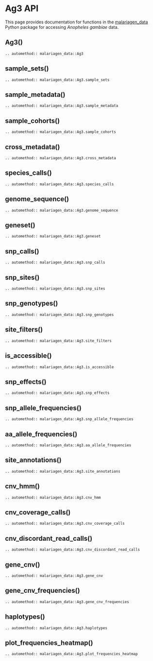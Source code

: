 # Ag3 API

This page provides documentation for functions in the [malariagen_data](https://github.com/malariagen/malariagen-data-python) Python package for accessing *Anopheles gambiae* data.

## Ag3()

```{eval-rst}
.. automethod:: malariagen_data::Ag3
```

## sample_sets()

```{eval-rst}
.. automethod:: malariagen_data::Ag3.sample_sets
```

## sample_metadata()

```{eval-rst}
.. automethod:: malariagen_data::Ag3.sample_metadata
```

## sample_cohorts()

```{eval-rst}
.. automethod:: malariagen_data::Ag3.sample_cohorts
```

## cross_metadata()

```{eval-rst}
.. automethod:: malariagen_data::Ag3.cross_metadata
```

## species_calls()

```{eval-rst}
.. automethod:: malariagen_data::Ag3.species_calls
```

## genome_sequence()

```{eval-rst}
.. automethod:: malariagen_data::Ag3.genome_sequence
```

## geneset()

```{eval-rst}
.. automethod:: malariagen_data::Ag3.geneset
```

## snp_calls()

```{eval-rst}
.. automethod:: malariagen_data::Ag3.snp_calls
```

## snp_sites()

```{eval-rst}
.. automethod:: malariagen_data::Ag3.snp_sites
```

## snp_genotypes()

```{eval-rst}
.. automethod:: malariagen_data::Ag3.snp_genotypes
```

## site_filters()

```{eval-rst}
.. automethod:: malariagen_data::Ag3.site_filters
```

## is_accessible()

```{eval-rst}
.. automethod:: malariagen_data::Ag3.is_accessible
```

## snp_effects()

```{eval-rst}
.. automethod:: malariagen_data::Ag3.snp_effects
```

## snp_allele_frequencies()

```{eval-rst}
.. automethod:: malariagen_data::Ag3.snp_allele_frequencies
```

## aa_allele_frequencies()

```{eval-rst}
.. automethod:: malariagen_data::Ag3.aa_allele_frequencies
```

## site_annotations()

```{eval-rst}
.. automethod:: malariagen_data::Ag3.site_annotations
```

## cnv_hmm()

```{eval-rst}
.. automethod:: malariagen_data::Ag3.cnv_hmm
```

## cnv_coverage_calls()

```{eval-rst}
.. automethod:: malariagen_data::Ag3.cnv_coverage_calls
```

## cnv_discordant_read_calls()

```{eval-rst}
.. automethod:: malariagen_data::Ag3.cnv_discordant_read_calls
```

## gene_cnv()

```{eval-rst}
.. automethod:: malariagen_data::Ag3.gene_cnv
```

## gene_cnv_frequencies()

```{eval-rst}
.. automethod:: malariagen_data::Ag3.gene_cnv_frequencies
```

## haplotypes()

```{eval-rst}
.. automethod:: malariagen_data::Ag3.haplotypes
```

## plot_frequencies_heatmap()

```{eval-rst}
.. automethod:: malariagen_data::Ag3.plot_frequencies_heatmap
```
